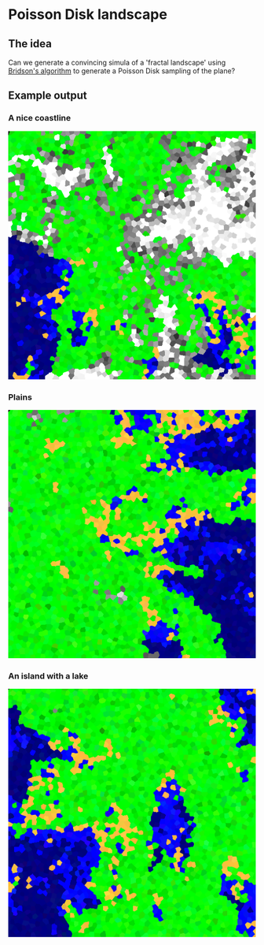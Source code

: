 # Poisson Disk landscape

## The idea

Can we generate a convincing simula of a 'fractal landscape' using [Bridson's algorithm](https://www.cs.ubc.ca/~rbridson/docs/bridson-siggraph07-poissondisk.pdf) to generate a Poisson Disk sampling of the plane?

## Example output

### A nice coastline

![](examples/coastline.png)

### Plains

![](examples/plains.png)

### An island with a lake

![](examples/island-lake.png)
